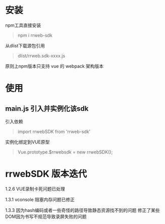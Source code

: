 # 安装

npm工具直接安装

> npm i rrweb-sdk

从dlist下载源包引用

> dlist/rrweb.sdk-xxxx.js


原则上npm版本只支持 vue 的 webpack 架构版本


# 使用

## main.js 引入并实例化该sdk


引入依赖

> import rrwebSDK from 'rrweb-sdk'

 
实例化绑定到VUE原型

> Vue.prototype.$rrwebsdk = new rrwebSDK();


# rrwebSDK 版本迭代

1.2.6 VUE录制卡死问题已处理

1.3.1 vconsole 阻塞内存问题已修正

1.3.3 因为hash编码或者一些奇怪的路径导致静态资源找不到的问题
      修正了某些DOM因为书写不规范导致录屏失败的问题